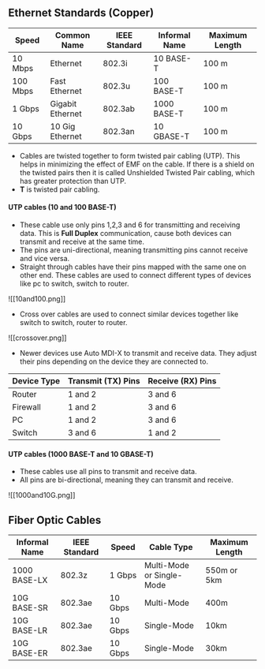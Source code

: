 
Ethernet Standards (Copper)
--

| Speed    | Common Name      | IEEE Standard | Informal Name | Maximum Length |
| -------- | ---------------- | ------------- | ------------- | -------------- |
| 10 Mbps  | Ethernet         | 802.3i        | 10 BASE-T     | 100 m          |
| 100 Mbps | Fast Ethernet    | 802.3u        | 100 BASE-T    | 100 m          |
| 1 Gbps   | Gigabit Ethernet | 802.3ab       | 1000 BASE-T   | 100 m          |
| 10 Gbps  | 10 Gig Ethernet  | 802.3an       | 10 GBASE-T    | 100 m          |
- Cables are twisted together to form twisted pair cabling (UTP). This helps in minimizing the effect of EMF on the cable. If there is a shield on the twisted pairs then it is called Unshielded Twisted Pair cabling, which has greater protection than UTP.
- **T** is twisted pair cabling.


#### UTP cables (10 and 100 BASE-T)

- These cable use only pins 1,2,3 and 6 for transmitting and receiving data. This is **Full Duplex** communication, cause both devices can transmit and receive at the same time.
- The pins are uni-directional, meaning transmitting pins cannot receive and vice versa.
- Straight through cables have their pins mapped with the same one on other end. These cables are used to connect different types of devices like pc to switch, switch to router.

![[10and100.png]]

- Cross over cables are used to connect similar devices together like switch to switch, router to router. 

![[crossover.png]]

- Newer devices use Auto MDI-X to transmit and receive data. They adjust their pins depending on the device they are connected to. 

| Device Type | Transmit (TX) Pins | Receive (RX) Pins |
| ----------- | ------------------ | ----------------- |
| Router      | 1 and 2            | 3 and 6           |
| Firewall    | 1 and 2            | 3 and 6           |
| PC          | 1 and 2            | 3 and 6           |
| Switch      | 3 and 6            | 1 and 2           |


#### UTP cables (1000 BASE-T and 10 GBASE-T)

- These cables use all pins to transmit and receive data.
- All pins are bi-directional, meaning they can transmit and receive.

![[1000and10G.png]]


Fiber Optic Cables
--

| Informal Name | IEEE Standard | Speed   | Cable Type                | Maximum Length |
| ------------- | ------------- | ------- | ------------------------- | -------------- |
| 1000 BASE-LX  | 802.3z        | 1 Gbps  | Multi-Mode or Single-Mode | 550m or 5km    |
| 10G BASE-SR   | 802.3ae       | 10 Gbps | Multi-Mode                | 400m           |
| 10G BASE-LR   | 802.3ae       | 10 Gbps | Single-Mode               | 10km           |
| 10G BASE-ER   | 802.3ae       | 10 Gbps | Single-Mode               | 30km           |
